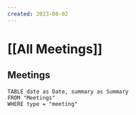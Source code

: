 ```yaml
---
created: 2023-08-02
---
```

# [[All Meetings]]

## Meetings

```dataview
TABLE date as Date, summary as Summary
FROM "Meetings"
WHERE type = "meeting"
```
